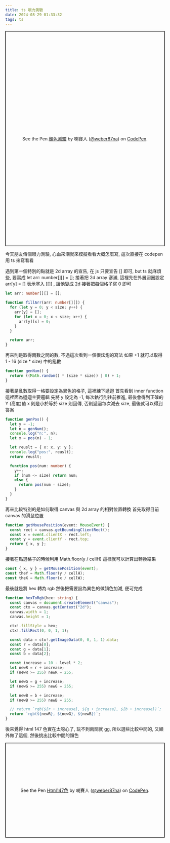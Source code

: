 ```yaml
---
title: ts 眼力測驗
date: 2024-08-29 01:33:32
tags: ts
---
```


<p class="codepen" data-height="680" data-default-tab="result" data-slug-hash="Yzojwee" data-pen-title="顏色測驗" data-user="weber87na" style="height: 680px; box-sizing: border-box; display: flex; align-items: center; justify-content: center; border: 2px solid; margin: 1em 0; padding: 1em;">
  <span>See the Pen <a href="https://codepen.io/weber87na/pen/Yzojwee">
  顏色測驗</a> by 喇賽人 (<a href="https://codepen.io/weber87na">@weber87na</a>)
  on <a href="https://codepen.io">CodePen</a>.</span>
</p>
<script async src="https://public.codepenassets.com/embed/index.js"></script>
<!-- more -->

今天朋友傳個眼力測驗, 心血來潮就來模擬看看大概怎麼寫, 這次直接在 codepen 用 ts 來寫看看

遇到第一個特別的點就是 2d array 的宣告, 在 js 只要宣告 [] 即可, but ts 就麻煩些, 要寫成 let arr: number[][] = [];
接著把 2d array 塞滿, 這裡先在外層迴圈設定 arr[y] = [] 表示塞入 [[]] , 讓他變成 2d
接著把每個格子寫 0 即可

```ts
let arr: number[][] = [];

function fillArr(arr: number[][]) {
  for (let y = 0; y < size; y++) {
    arr[y] = [];
    for (let x = 0; x < size; x++) {
      arr[y][x] = 0;
    }
  }

  return arr;
}
```

再來則是取得兩數之間的數, 不過這次看到一個很炫炮的寫法
如果 +1 就可以取得 1 - 16 (size * size) 中的亂數

```ts
function genNum() {
  return ((Math.random() * (size * size)) | 0) + 1;
}
```

接著是亂數取得一格要設定為異色的格子, 這裡練下遞迴
首先看到 inner function 這裡面為遞迴主要邏輯
先將 y 設定為 -1, 每次執行則往前推進, 最後會得到正確的 Y (高度)值
x 則是小於等於 size 則回傳, 否則遞迴每次減去 size, 最後就可以得到答案

```ts
function genPos() {
  let y = -1;
  let n = genNum();
  console.log("n:", n);
  let x = pos(n) - 1;

  let reuslt = { x: x, y: y };
  console.log("pos:", reuslt);
  return reuslt;

  function pos(num: number) {
    y++;
    if (num <= size) return num;
    else {
      return pos(num - size);
    }
  }
}
```

再來比較特別的是如何取得 canvas 與 2d array 的相對位置轉換
首先取得目前 canvas 的滑鼠位置

```ts
function getMousePosition(event: MouseEvent) {
  const rect = canvas.getBoundingClientRect();
  const x = event.clientX - rect.left;
  const y = event.clientY - rect.top;
  return { x, y };
}
```

接著在點選格子的時候利用 Math.floor(y / cellH) 這樣就可以計算出轉換結果

```ts
const { x, y } = getMousePosition(event);
const theY = Math.floor(y / cellH);
const theX = Math.floor(x / cellW);
```

最後就是將 hex 轉為 rgb 然後把需要設為異色的做顏色加減, 便可完成

```ts
function hexToRgb(hex: string) {
  const canvas = document.createElement("canvas");
  const ctx = canvas.getContext("2d");
  canvas.width = 1;
  canvas.height = 1;

  ctx!.fillStyle = hex;
  ctx!.fillRect(0, 0, 1, 1);

  const data = ctx!.getImageData(0, 0, 1, 1).data;
  const r = data[0];
  const g = data[1];
  const b = data[2];

  const increase = 10 - level * 2;
  let newR = r + increase;
  if (newR >= 255) newR = 255;

  let newG = g + increase;
  if (newG >= 255) newG = 255;

  let newB = b + increase;
  if (newB >= 255) newB = 255;

  // return `rgb(${r + increase}, ${g + increase}, ${b + increase})`;
  return `rgb(${newR}, ${newG}, ${newB})`;
}
```

後來覺得 html 147 色實在太噁心了, 玩不到兩關就 gg, 所以選些比較中間的, 又額外做了這個, 然後挑出比較中間的顏色

<p class="codepen" data-height="300" data-default-tab="result" data-slug-hash="oNrMdgz" data-pen-title="Html147色" data-user="weber87na" style="height: 300px; box-sizing: border-box; display: flex; align-items: center; justify-content: center; border: 2px solid; margin: 1em 0; padding: 1em;">
  <span>See the Pen <a href="https://codepen.io/weber87na/pen/oNrMdgz">
  Html147色</a> by 喇賽人 (<a href="https://codepen.io/weber87na">@weber87na</a>)
  on <a href="https://codepen.io">CodePen</a>.</span>
</p>
<script async src="https://public.codepenassets.com/embed/index.js"></script>

